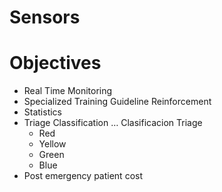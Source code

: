 # Sensors

# Objectives

- Real Time Monitoring
- Specialized Training Guideline Reinforcement
- Statistics
- Triage Classification … Clasificacion Triage
  - Red
  - Yellow
  - Green
  - Blue
- Post emergency patient cost

